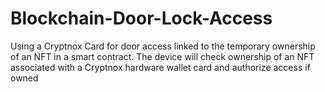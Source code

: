 # Blockchain-Door-Lock-Access
Using a Cryptnox Card for door access linked to the temporary ownership of an NFT in a smart contract. The device will check ownership of an NFT associated with a Cryptnox hardware wallet card and authorize access if owned
